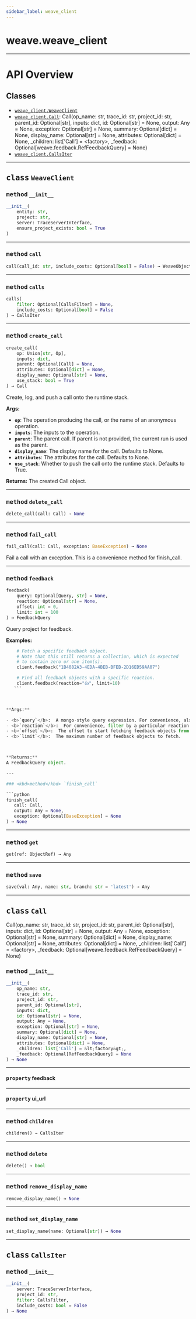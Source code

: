 ```yaml
---
sidebar_label: weave_client
---
```

    

# weave.weave_client



---


# API Overview



## Classes

- [`weave_client.WeaveClient`](#class-weaveclient)
- [`weave_client.Call`](#class-call): Call(op_name: str, trace_id: str, project_id: str, parent_id: Optional[str], inputs: dict, id: Optional[str] = None, output: Any = None, exception: Optional[str] = None, summary: Optional[dict] = None, display_name: Optional[str] = None, attributes: Optional[dict] = None, _children: list['Call'] = &lt;factory&gt;, _feedback: Optional[weave.feedback.RefFeedbackQuery] = None)
- [`weave_client.CallsIter`](#class-callsiter)




---


## <kbd>class</kbd> `WeaveClient`




### <kbd>method</kbd> `__init__`

```python
__init__(
    entity: str,
    project: str,
    server: TraceServerInterface,
    ensure_project_exists: bool = True
)
```








---

### <kbd>method</kbd> `call`

```python
call(call_id: str, include_costs: Optional[bool] = False) → WeaveObject
```





---

### <kbd>method</kbd> `calls`

```python
calls(
    filter: Optional[CallsFilter] = None,
    include_costs: Optional[bool] = False
) → CallsIter
```





---

### <kbd>method</kbd> `create_call`

```python
create_call(
    op: Union[str, Op],
    inputs: dict,
    parent: Optional[Call] = None,
    attributes: Optional[dict] = None,
    display_name: Optional[str] = None,
    use_stack: bool = True
) → Call
```

Create, log, and push a call onto the runtime stack. 



**Args:**
 
 - <b>`op`</b>:  The operation producing the call, or the name of an anonymous operation. 
 - <b>`inputs`</b>:  The inputs to the operation. 
 - <b>`parent`</b>:  The parent call. If parent is not provided, the current run is used as the parent. 
 - <b>`display_name`</b>:  The display name for the call. Defaults to None. 
 - <b>`attributes`</b>:  The attributes for the call. Defaults to None. 
 - <b>`use_stack`</b>:  Whether to push the call onto the runtime stack. Defaults to True. 



**Returns:**
 The created Call object. 

---

### <kbd>method</kbd> `delete_call`

```python
delete_call(call: Call) → None
```





---

### <kbd>method</kbd> `fail_call`

```python
fail_call(call: Call, exception: BaseException) → None
```

Fail a call with an exception. This is a convenience method for finish_call. 

---

### <kbd>method</kbd> `feedback`

```python
feedback(
    query: Optional[Query, str] = None,
    reaction: Optional[str] = None,
    offset: int = 0,
    limit: int = 100
) → FeedbackQuery
```

Query project for feedback. 



**Examples:**
 ```python
     # Fetch a specific feedback object.
     # Note that this still returns a collection, which is expected
     # to contain zero or one item(s).
     client.feedback("1B4082A3-4EDA-4BEB-BFEB-2D16ED59AA07")

     # Find all feedback objects with a specific reaction.
     client.feedback(reaction="👍", limit=10)
    ``` 



**Args:**
 
 - <b>`query`</b>:  A mongo-style query expression. For convenience, also accepts a feedback UUID string. 
 - <b>`reaction`</b>:  For convenience, filter by a particular reaction emoji. 
 - <b>`offset`</b>:  The offset to start fetching feedback objects from. 
 - <b>`limit`</b>:  The maximum number of feedback objects to fetch. 



**Returns:**
 A FeedbackQuery object. 

---

### <kbd>method</kbd> `finish_call`

```python
finish_call(
    call: Call,
    output: Any = None,
    exception: Optional[BaseException] = None
) → None
```





---

### <kbd>method</kbd> `get`

```python
get(ref: ObjectRef) → Any
```





---

### <kbd>method</kbd> `save`

```python
save(val: Any, name: str, branch: str = 'latest') → Any
```






---

## <kbd>class</kbd> `Call`
Call(op_name: str, trace_id: str, project_id: str, parent_id: Optional[str], inputs: dict, id: Optional[str] = None, output: Any = None, exception: Optional[str] = None, summary: Optional[dict] = None, display_name: Optional[str] = None, attributes: Optional[dict] = None, _children: list['Call'] = &lt;factory&gt;, _feedback: Optional[weave.feedback.RefFeedbackQuery] = None) 

### <kbd>method</kbd> `__init__`

```python
__init__(
    op_name: str,
    trace_id: str,
    project_id: str,
    parent_id: Optional[str],
    inputs: dict,
    id: Optional[str] = None,
    output: Any = None,
    exception: Optional[str] = None,
    summary: Optional[dict] = None,
    display_name: Optional[str] = None,
    attributes: Optional[dict] = None,
    _children: list['Call'] = &lt;factory&gt;,
    _feedback: Optional[RefFeedbackQuery] = None
) → None
```






---

#### <kbd>property</kbd> feedback





---

#### <kbd>property</kbd> ui_url







---

### <kbd>method</kbd> `children`

```python
children() → CallsIter
```





---

### <kbd>method</kbd> `delete`

```python
delete() → bool
```





---

### <kbd>method</kbd> `remove_display_name`

```python
remove_display_name() → None
```





---

### <kbd>method</kbd> `set_display_name`

```python
set_display_name(name: Optional[str]) → None
```






---

## <kbd>class</kbd> `CallsIter`




### <kbd>method</kbd> `__init__`

```python
__init__(
    server: TraceServerInterface,
    project_id: str,
    filter: CallsFilter,
    include_costs: bool = False
) → None
```








